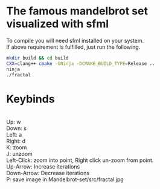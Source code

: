 # The famous mandelbrot set visualized with sfml
To compile you will need sfml installed on your system.
<br>
If above requirement is fulfilled, just run the following.
```bash
mkdir build && cd build
CXX=clang++ cmake -GNinja -DCMAKE_BUILD_TYPE=Release ..
ninja
./fractal
```

# Keybinds
<br>
Up: w
<br>
Down: s
<br>
Left: a
<br>
Right: d
<br>
K: zoom
<br>
J: unzoom
<br>
Left-Click: zoom into point, Right click un-zoom from point.
<br>
Up-Arrow: Increase iterations
<br>
Down-Arrow: Decrease iterations
<br>
P: save image in Mandelbrot-set/src/fractal.jpg
